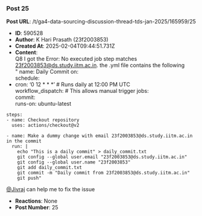 ### Post 25
**Post URL**: /t/ga4-data-sourcing-discussion-thread-tds-jan-2025/165959/25
- **ID**: 590528
- **Author**: K Hari Prasath (23f2003853)
- **Created At**: 2025-02-04T09:44:51.731Z
- **Content**:  
  Q8 I got the Error: No executed job step matches 23f2003853@ds.study.iitm.ac.in. the .yml file contains the following<br>
" name: Daily Commit
on:<br>
schedule:<br>
- cron: ‘0 12 * * *’ # Runs daily at 12:00 PM UTC<br>
workflow_dispatch:  # This allows manual trigger
jobs:<br>
commit:<br>
runs-on: ubuntu-latest
<pre><code>steps:
- name: Checkout repository
  uses: actions/checkout@v2

- name: Make a dummy change with email 23f2003853@ds.study.iitm.ac.in in the commit
  run: |
    echo "This is a daily commit" &gt; daily_commit.txt
    git config --global user.email "23f2003853@ds.study.iitm.ac.in"
    git config --global user.name "23f2003853"
    git add daily_commit.txt
    git commit -m "Daily commit from 23f2003853@ds.study.iitm.ac.in"
    git push"
</code></pre>
<a class="mention" href="/u/jivraj">@Jivraj</a> can help me to fix the issue
- **Reactions**: None
- **Post Number**: 25

